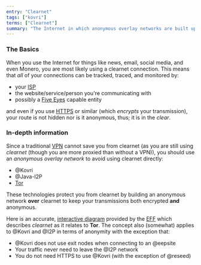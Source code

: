 ```yaml
---
entry: "Clearnet"
tags: ["kovri"]
terms: ["Clearnet"]
summary: "The Internet in which anonymous overlay networks are built upon"
---
```


### The Basics

When you use the Internet for things like news, email, social media, and even Monero, you are most likely using a clearnet connection. This means that *all* of your connections can be tracked, traced, and monitored by:

- your [ISP](https://en.wikipedia.org/wiki/ISP)
- the website/service/person you're communicating with
- possibly a [Five Eyes](https://en.wikipedia.org/wiki/5_Eyes) capable entity

and even if you use [HTTPS](https://en.wikipedia.org/wiki/HTTPS) or similar (which *encrypts* your transmission), your route is not hidden nor is it anonymous, thus; it is in the *clear*.

### In-depth information

Since a traditional [VPN](https://en.wikipedia.org/wiki/VPN) cannot save you from clearnet (as you are still using *clearnet* (though you are more proxied than without a VPN)), you should use an *anonymous overlay network* to avoid using clearnet directly:

- @Kovri
- @Java-I2P
- [Tor](https://torproject.org/)

These technologies protect you from clearnet by building an anonymous network **over** clearnet to keep your transmissions both encrypted **and** anonymous.

Here is an accurate, [interactive diagram](https://www.eff.org/pages/tor-and-https) provided by the [EFF](https://www.eff.org/) which describes *clearnet* as it relates to **Tor**. The concept also (somewhat) applies to @Kovri and @I2P in terms of anonymity with the exception that:

- @Kovri does not use exit nodes when connecting to an @eepsite
- Your traffic never need to leave the @I2P network
- You do not need HTTPS to use @Kovri (with the exception of @reseed)
